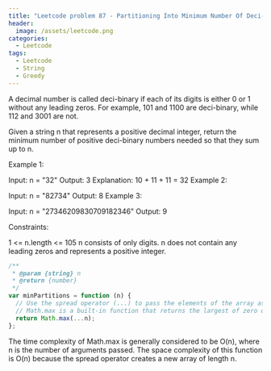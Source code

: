 ```yaml
---
title: "Leetcode problem 87 - Partitioning Into Minimum Number Of Deci-Binary Numbers"
header:
  image: /assets/leetcode.png
categories:
  - Leetcode
tags:
  - Leetcode
  - String
  - Greedy
---
```


A decimal number is called deci-binary if each of its digits is either 0 or 1 without any leading zeros. For example, 101 and 1100 are deci-binary, while 112 and 3001 are not.

Given a string n that represents a positive decimal integer, return the minimum number of positive deci-binary numbers needed so that they sum up to n.

Example 1:

Input: n = "32"
Output: 3
Explanation: 10 + 11 + 11 = 32
Example 2:

Input: n = "82734"
Output: 8
Example 3:

Input: n = "27346209830709182346"
Output: 9

Constraints:

1 <= n.length <= 105
n consists of only digits.
n does not contain any leading zeros and represents a positive integer.

```js
/**
 * @param {string} n
 * @return {number}
 */
var minPartitions = function (n) {
  // Use the spread operator (...) to pass the elements of the array as individual arguments to the Math.max function.
  // Math.max is a built-in function that returns the largest of zero or more numbers.
  return Math.max(...n);
};
```

The time complexity of Math.max is generally considered to be O(n), where n is the number of arguments passed.
The space complexity of this function is O(n) because the spread operator creates a new array of length n.

